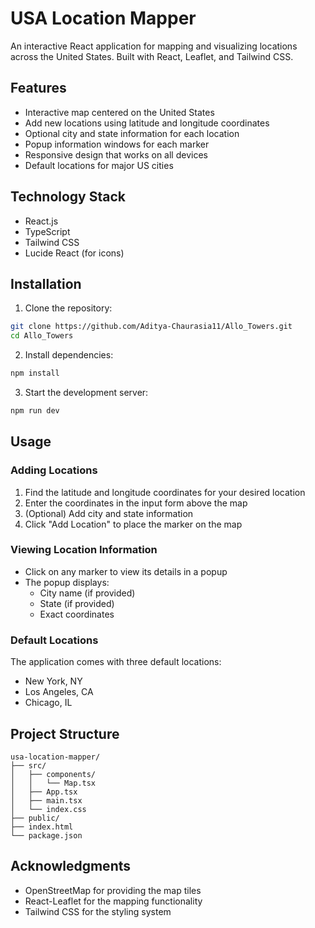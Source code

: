 # USA Location Mapper

An interactive React application for mapping and visualizing locations across the United States. Built with React, Leaflet, and Tailwind CSS.

## Features

- Interactive map centered on the United States
- Add new locations using latitude and longitude coordinates
- Optional city and state information for each location
- Popup information windows for each marker
- Responsive design that works on all devices
- Default locations for major US cities

## Technology Stack

- React.js
- TypeScript
- Tailwind CSS
- Lucide React (for icons)

## Installation

1. Clone the repository:
```bash
git clone https://github.com/Aditya-Chaurasia11/Allo_Towers.git
cd Allo_Towers
```

2. Install dependencies:
```bash
npm install
```

3. Start the development server:
```bash
npm run dev
```

## Usage

### Adding Locations

1. Find the latitude and longitude coordinates for your desired location
2. Enter the coordinates in the input form above the map
3. (Optional) Add city and state information
4. Click "Add Location" to place the marker on the map

### Viewing Location Information

- Click on any marker to view its details in a popup
- The popup displays:
  - City name (if provided)
  - State (if provided)
  - Exact coordinates

### Default Locations

The application comes with three default locations:
- New York, NY
- Los Angeles, CA
- Chicago, IL


## Project Structure

```
usa-location-mapper/
├── src/
│   ├── components/
│   │   └── Map.tsx         
│   ├── App.tsx           
│   ├── main.tsx          
│   └── index.css         
├── public/
├── index.html
└── package.json
```

## Acknowledgments

- OpenStreetMap for providing the map tiles
- React-Leaflet for the mapping functionality
- Tailwind CSS for the styling system
